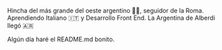 Hincha del más grande del oeste argentino 💙🤍, seguidor de la Roma. Aprendiendo Italiano 🇮🇹 y Desarrollo Front End.
La Argentina de Alberdi llegó 🇦🇷

Algún día haré el README.md bonito.
